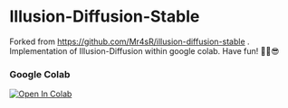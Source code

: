 # Illusion-Diffusion-Stable
Forked from https://github.com/Mr4sR/illusion-diffusion-stable . Implementation of Illusion-Diffusion within google colab. Have fun! ✌🏾😎

### Google Colab
[![Open In Colab](https://colab.research.google.com/assets/colab-badge.svg)](https://colab.research.google.com/github/meefs/illusion-diffusion-stable/blob/main/illusiondiffusion.ipynb)
